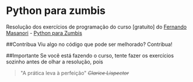 # Python para zumbis
Resolução dos exercícios de programação do curso \[gratuito\] do [Fernando Masanori](http://about.me/fmasanori) - [Python para Zumbis](http://pycursos.com/python-para-zumbis/)

##Contribua
Viu algo no código que pode ser melhorado? Contribua!

##Importante
Se você está fazendo o curso, tente fazer os exercícios sozinho antes de olhar a resolução, pois
>"A prática leva à perfeição"
>*~~Clarice Lispector~~*
